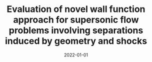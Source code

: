 ---
title: "Evaluation of novel wall function approach for supersonic flow problems involving separations induced by geometry and shocks"
collection: publications
permalink: /publication/2022-01-01-novel-wall-function
excerpt: 'V. Sharma and A. Assam'
date: 2022-01-01
venue: 'Computers & Mathematics with Applications'
paperurl: 'https://doi.org/10.1016/j.camwa.2022.08.001'
---